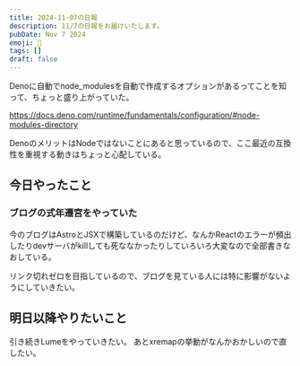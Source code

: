 ```yaml
---
title: 2024-11-07の日報
description: 11/7の日報をお届けいたします。
pubDate: Nov 7 2024
emoji: 🦊
tags: []
draft: false
---
```


Denoに自動でnode_modulesを自動で作成するオプションがあるってことを知って、ちょっと盛り上がっていた。

https://docs.deno.com/runtime/fundamentals/configuration/#node-modules-directory

DenoのメリットはNodeではないことにあると思っているので、ここ最近の互換性を重視する動きはちょっと心配している。

## 今日やったこと

### ブログの式年遷宮をやっていた

今のブログはAstroとJSXで構築しているのだけど、なんかReactのエラーが頻出したりdevサーバがkillしても死ななかったりしていろいろ大変なので全部書きなおしている。

リンク切れゼロを目指しているので、ブログを見ている人には特に影響がないようにしていきたい。

## 明日以降やりたいこと

引き続きLumeをやっていきたい。 あとxremapの挙動がなんかおかしいので直したい。
